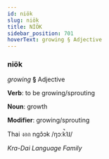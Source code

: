 ```yaml
---
id: niök
slug: niök
title: NİÖK
sidebar_position: 701
hoverText: growing § Adjective
---
```


### niök

*growing* **§** Adjective

**Verb**: to be growing/sprouting

**Noun**: growth

**Modifier**: growing/sprouting

Thai งอก ngɔ̂ɔk /ŋɔːk̚˥˩/

*Kra-Dai Language Family*